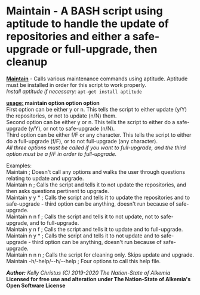 # Maintain - A BASH script using aptitude to handle the update of repositories and either a safe-upgrade or full-upgrade, then cleanup

__<ins>Maintain</ins>__ - Calls various maintenance commands using aptitude. Aptitude must be installed in order for this script to work properly.<br />
*Install aptitude if necessary:* `apt-get install aptitude`

__<ins>usage:</ins> maintain option option option__<br />
First option can be either y or n. This tells the script to either update (y/Y) the repositories, or not to update (n/N) them.<br />
Second option can be either y or n. This tells the script to either do a safe-upgrade (y/Y), or not to safe-upgrade (n/N).<br />
Third option can be either f/F or any character. This tells the script to either do a full-upgrade (f/F), or to not full-upgrade (any character).<br />
*All three options must be called if you want to full-upgrade, and the third option must be a f/F in order to full-upgrade.*<br />

Examples:<br />
Maintain ; Doesn't call any options and walks the user through questions relating to update and upgrade.<br />
Maintain n ; Calls the script and tells it to not update the repositories, and then asks questions pertinent to upgrade.<br />
Maintain y y * ; Calls the script and tells it to update the repositories and to safe-upgrade - third option can be anything, doesn't run because of safe-upgrade.<br />
Maintain n n f ; Calls the script and tells it to not update, not to safe-upgrade, and to full-upgrade.<br />
Maintain y n f ; Calls the script and tells it to update and to full-upgrade.<br />
Maintain n y * ; Calls the script and tells it to not update and to safe-upgrade - third option can be anything, doesn't run because of safe-upgrade.<br />
Maintain n n n ; Calls the script for cleaning only. Skips update and upgrade.<br />
Maintain -h/-help/--h/--help ; Four options to call this help file.

*__Author:__ Kelly Christus (C) 2019-2020 The Nation-State of Alkemia*<br />
__Licensed for free use and alteration under The Nation-State of Alkemia's Open Software License__
